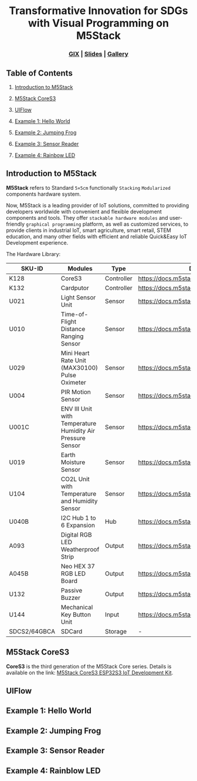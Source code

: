 <div align="center">

  # Transformative Innovation for SDGs with Visual Programming on M5Stack 
  
</div>

<h3 align="center">
    <a href="https://gix.tsinghua.edu.cn/en/">GIX</a> |
     <a href="https://wangxu.ai/">Slides</a> |
    <a href="#">Gallery</a> 
</h3>

## Table of Contents

1. [Introduction to M5Stack](#Introduction-To-M5Stack)
   
2. [M5Stack CoreS3](#M5Stack-CoreS3)

3. [UIFlow](#UIFlow)

4. [Example 1: Hello World](#example1)

5. [Example 2: Jumping Frog](#example2)

6. [Example 3: Sensor Reader](#example3)

7. [Example 4: Rainbow LED](#example4) 

## Introduction to M5Stack

**M5Stack** refers to Standard `5×5cm` functionally `Stacking` `Modularized` components hardware system.

Now, M5Stack is a leading provider of IoT solutions, committed to providing developers worldwide with convenient and flexible development components and tools. They offer `stackable hardware modules` and user-friendly `graphical programming` platform, as well as customized services, to provide clients in industrial IoT, smart agriculture, smart retail, STEM education, and many other fields with efficient and reliable Quick&Easy IoT Development experience.

The Hardware Library:

| SKU-ID| Modules  | Type | Document |
| ------------- | ------------- |  ------------- | ------------- |
| K128  | CoreS3  | Controller| https://docs.m5stack.com/en/core/CoreS3 |
| K132  | Cardputor  | Controller | https://docs.m5stack.com/en/core/Cardputer |
| U021 | Light Sensor Unit| Sensor | https://docs.m5stack.com/en/unit/LIGHT |
| U010 | Time-of-Flight Distance Ranging Sensor| Sensor | https://docs.m5stack.com/en/unit/TOF |
| U029 | Mini Heart Rate Unit (MAX30100) Pulse Oximeter| Sensor| https://docs.m5stack.com/en/unit/heart |
| U004 | PIR Motion Sensor | Sensor | https://docs.m5stack.com/en/unit/PIR |
| U001­C | ENV III Unit with Temperature Humidity Air Pressure Sensor | Sensor | https://docs.m5stack.com/en/unit/envIII |
| U019 | Earth Moisture Sensor | Sensor | https://docs.m5stack.com/en/unit/earth |
| U104 | CO2L Unit with Temperature and Humidity Sensor | Sensor | https://docs.m5stack.com/en/unit/CO2L |
| U040­B | I2C Hub 1 to 6 Expansion | Hub| https://docs.m5stack.com/en/unit/pahub2 |
| A093 |Digital RGB LED Weatherproof Strip| Output| https://docs.m5stack.com/en/unit/rgb_led_strip |
| A045­B | Neo HEX 37 RGB LED Board | Output | https://docs.m5stack.com/en/unit/neohex |
| U132 | Passive Buzzer | Output | https://docs.m5stack.com/en/unit/buzzer |
| U144 | Mechanical Key Button Unit | Input| https://docs.m5stack.com/en/unit/key |
| SDCS2/64GBCA |SDCard| Storage| - |

## M5Stack CoreS3

**CoreS3** is the third generation of the M5Stack Core series. 
Details is available on the link:  [M5Stack CoreS3 ESP32S3 loT Development Kit](https://shop.m5stack.com/products/m5stack-cores3-esp32s3-lotdevelopment-kit).

## UIFlow

<h2 id="example1"> Example 1: Hello World </h2>

<h2 id="example2"> Example 2: Jumping Frog</h2>

<h2 id="example3"> Example 3: Sensor Reader</h2>

<h2 id="example4"> Example 4: Rainblow LED</h2>

